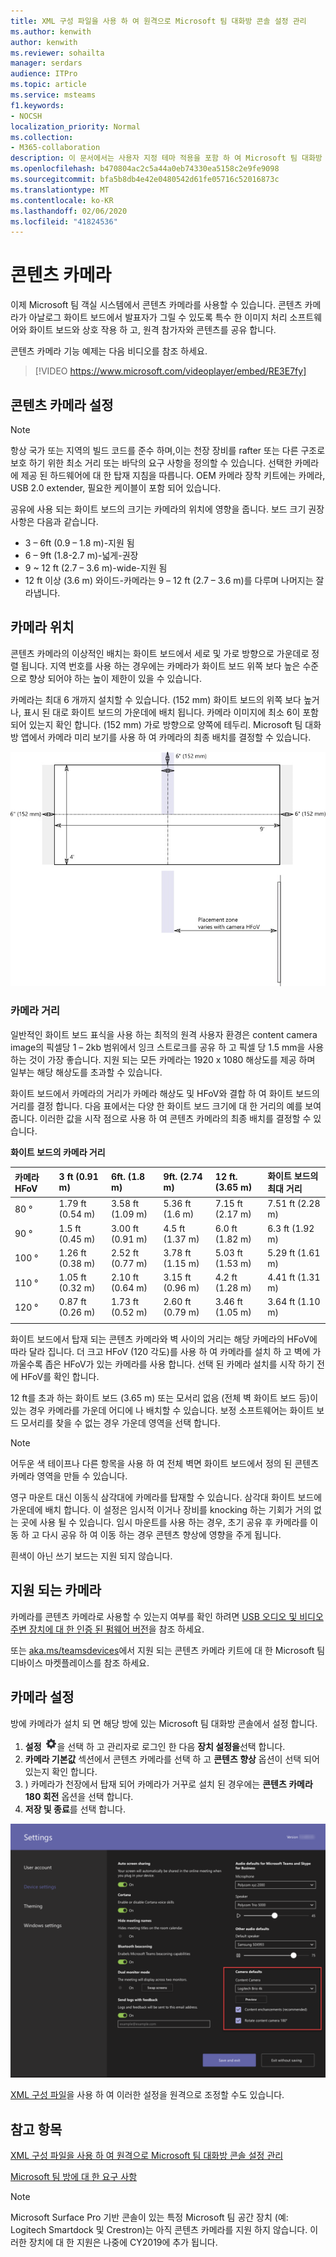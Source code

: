```yaml
---
title: XML 구성 파일을 사용 하 여 원격으로 Microsoft 팀 대화방 콘솔 설정 관리
ms.author: kenwith
author: kenwith
ms.reviewer: sohailta
manager: serdars
audience: ITPro
ms.topic: article
ms.service: msteams
f1.keywords:
- NOCSH
localization_priority: Normal
ms.collection:
- M365-collaboration
description: 이 문서에서는 사용자 지정 테마 적용을 포함 하 여 Microsoft 팀 대화방 장치에서 사용 하는 기본 설정의 원격 관리에 대해 설명 합니다.
ms.openlocfilehash: b470804ac2c5a44a0eb74330ea5158c2e9fe9098
ms.sourcegitcommit: bfa5b8db4e42e0480542d61fe05716c52016873c
ms.translationtype: MT
ms.contentlocale: ko-KR
ms.lasthandoff: 02/06/2020
ms.locfileid: "41824536"
---
```

# <a name="content-cameras"></a>콘텐츠 카메라

이제 Microsoft 팀 객실 시스템에서 콘텐츠 카메라를 사용할 수 있습니다. 콘텐츠 카메라가 아날로그 화이트 보드에서 발표자가 그릴 수 있도록 특수 한 이미지 처리 소프트웨어와 화이트 보드와 상호 작용 하 고, 원격 참가자와 콘텐츠를 공유 합니다.

콘텐츠 카메라 기능 예제는 다음 비디오를 참조 하세요.

> [!VIDEO https://www.microsoft.com/videoplayer/embed/RE3E7fy]

## <a name="set-up-a-content-camera"></a>콘텐츠 카메라 설정

> [!NOTE]
> 항상 국가 또는 지역의 빌드 코드를 준수 하며,이는 천장 장비를 rafter 또는 다른 구조로 보호 하기 위한 최소 거리 또는 바닥의 요구 사항을 정의할 수 있습니다. 선택한 카메라에 제공 된 하드웨어에 대 한 탑재 지침을 따릅니다. OEM 카메라 장착 키트에는 카메라, USB 2.0 extender, 필요한 케이블이 포함 되어 있습니다.

공유에 사용 되는 화이트 보드의 크기는 카메라의 위치에 영향을 줍니다. 보드 크기 권장 사항은 다음과 같습니다.

- 3 – 6ft (0.9 – 1.8 m)-지원 됨
- 6 – 9ft (1.8-2.7 m)-넓게-권장
- 9 ~ 12 ft (2.7 – 3.6 m)-wide-지원 됨
- 12 ft 이상 (3.6 m) 와이드-카메라는 9 – 12 ft (2.7 – 3.6 m)를 다루며 나머지는 잘라냅니다.

## <a name="camera-location"></a>카메라 위치

콘텐츠 카메라의 이상적인 배치는 화이트 보드에서 세로 및 가로 방향으로 가운데로 정렬 됩니다. 지역 번호를 사용 하는 경우에는 카메라가 화이트 보드 위쪽 보다 높은 수준으로 향상 되어야 하는 높이 제한이 있을 수 있습니다.

카메라는 최대 6 개까지 설치할 수 있습니다. (152 mm) 화이트 보드의 위쪽 보다 높거나, 표시 된 대로 화이트 보드의 가운데에 배치 됩니다. 카메라 이미지에 최소 6이 포함 되어 있는지 확인 합니다. (152 mm) 가로 방향으로 양쪽에 테두리. Microsoft 팀 대화방 앱에서 카메라 미리 보기를 사용 하 여 카메라의 최종 배치를 결정할 수 있습니다.

![콘텐츠 카메라 배치 다이어그램](../media/Magic-whiteboard.png)

### <a name="camera-distances"></a>카메라 거리

일반적인 화이트 보드 표식을 사용 하는 최적의 원격 사용자 환경은 content camera image의 픽셀당 1 – 2kb 범위에서 잉크 스트로크를 공유 하 고 픽셀 당 1.5 mm을 사용 하는 것이 가장 좋습니다. 지원 되는 모든 카메라는 1920 x 1080 해상도를 제공 하며 일부는 해당 해상도를 초과할 수 있습니다.

화이트 보드에서 카메라의 거리가 카메라 해상도 및 HFoV와 결합 하 여 화이트 보드의 거리를 결정 합니다. 다음 표에서는 다양 한 화이트 보드 크기에 대 한 거리의 예를 보여 줍니다. 이러한 값을 시작 점으로 사용 하 여 콘텐츠 카메라의 최종 배치를 결정할 수 있습니다.

**화이트 보드의 카메라 거리**

| 카메라 HFoV |3 ft (0.91 m)     | 6ft. (1.8 m)    | 9ft. (2.74 m)        |12 ft.  (3.65 m)         | 화이트 보드의 최대 거리  |
|:---         |:---               |:---                |:---                 |:---             | :--- |
| 80 °         | 1.79 ft (0.54 m) | 3.58 ft (1.09 m)  | 5.36 ft (1.6 m)    |7.15 ft (2.17 m) |7.51 ft (2.28 m) |
| 90 °         | 1.5 ft (0.45 m) | 3.00 ft (0.91 m)   | 4.5 ft (1.37 m)    |6.0 ft (1.82 m)    |6.3 ft (1.92 m) |
| 100 °        | 1.26 ft (0.38 m)| 2.52 ft (0.77 m)   | 3.78 ft (1.15 m)   |5.03 ft (1.53 m)   |5.29 ft (1.61 m) |
| 110 °        | 1.05 ft (0.32 m)| 2.10 ft (0.64 m)   | 3.15 ft (0.96 m)   |4.2 ft (1.28 m)    |4.41 ft (1.31 m) |
| 120 °        | 0.87 ft (0.26 m)| 1.73 ft (0.52 m)   | 2.60 ft (0.79 m)   |3.46 ft (1.05 m)   |3.64 ft (1.10 m) |
|             |               |                  |                  |        |                    |                  |

화이트 보드에서 탑재 되는 콘텐츠 카메라와 벽 사이의 거리는 해당 카메라의 HFoV에 따라 달라 집니다. 더 크고 HFoV (120 각도)를 사용 하 여 카메라를 설치 하 고 벽에 가까울수록 좁은 HFoV가 있는 카메라를 사용 합니다. 선택 된 카메라 설치를 시작 하기 전에 HFoV를 확인 합니다.

12 ft를 초과 하는 화이트 보드 (3.65 m) 또는 모서리 없음 (전체 벽 화이트 보드 등)이 있는 경우 카메라를 가운데 어디에 나 배치할 수 있습니다. 보정 소프트웨어는 화이트 보드 모서리를 찾을 수 없는 경우 가운데 영역을 선택 합니다.

> [!NOTE]
> 어두운 색 테이프나 다른 항목을 사용 하 여 전체 벽면 화이트 보드에서 정의 된 콘텐츠 카메라 영역을 만들 수 있습니다.
>
> 영구 마운트 대신 이동식 삼각대에 카메라를 탑재할 수 있습니다. 삼각대 화이트 보드에 가운데에 배치 합니다. 이 설정은 임시적 이거나 장비를 knocking 하는 기회가 거의 없는 곳에 사용 될 수 있습니다. 임시 마운트를 사용 하는 경우, 초기 공유 후 카메라를 이동 하 고 다시 공유 하 여 이동 하는 경우 콘텐츠 향상에 영향을 주게 됩니다.
>
> 흰색이 아닌 쓰기 보드는 지원 되지 않습니다.

## <a name="supported-cameras"></a>지원 되는 카메라

카메라를 콘텐츠 카메라로 사용할 수 있는지 여부를 확인 하려면 [USB 오디오 및 비디오 주변 장치에 대 한 인증 된 펌웨어 버전](requirements.md#certified-firmware-versions-for-usb-audio-and-video-peripherals)을 참조 하세요.

또는 [aka.ms/teamsdevices](https://aka.ms/teamsdevices)에서 지원 되는 콘텐츠 카메라 키트에 대 한 Microsoft 팀 디바이스 마켓플레이스를 참조 하세요.

## <a name="camera-settings"></a>카메라 설정

방에 카메라가 설치 되 면 해당 방에 있는 Microsoft 팀 대화방 콘솔에서 설정 합니다.

1. **설정** ![설정 아이콘](../media/70f1b43f-16d6-4172-9139-71d845c4ed5c.png)을 선택 하 고 관리자로 로그인 한 다음 **장치 설정을**선택 합니다.
2. **카메라 기본값** 섹션에서 콘텐츠 카메라를 선택 하 고 **콘텐츠 향상** 옵션이 선택 되어 있는지 확인 합니다.
3. ) 카메라가 천장에서 탑재 되어 카메라가 거꾸로 설치 된 경우에는 **콘텐츠 카메라 180 회전** 옵션을 선택 합니다.
4. **저장 및 종료**를 선택 합니다.

![콘텐츠 카메라 설정](../media/content-camera.png)

[XML 구성 파일](xml-config-file.md)을 사용 하 여 이러한 설정을 원격으로 조정할 수도 있습니다.

## <a name="see-also"></a>참고 항목

[XML 구성 파일을 사용 하 여 원격으로 Microsoft 팀 대화방 콘솔 설정 관리](xml-config-file.md)

[Microsoft 팀 방에 대 한 요구 사항](requirements.md)

> [!NOTE]
> Microsoft Surface Pro 기반 콘솔이 있는 특정 Microsoft 팀 공간 장치 (예: Logitech Smartdock 및 Crestron)는 아직 콘텐츠 카메라를 지원 하지 않습니다. 이러한 장치에 대 한 지원은 나중에 CY2019에 추가 됩니다. 
>
